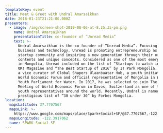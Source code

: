 ```yaml
---
templateKey: event
title: Meet & Greet with Undral Amarsaikhan
date: 2018-01-23T21:21:00.000Z
presenters:
  - image: /img/screen-shot-2019-08-06-at-8.25.35-pm.png
    name: Undral Amarsaikhan
    presentationTitle: co-founder of “Unread Media”
    text: >-
      Undral Amarsaikhan is the co-founder of “Unread Media”. Focusing on
      business and technology, Unread is promoting entrepreneurship as well as
      startup community and inspiring a new generation through their original
      contents and unique concepts. Considered as one of the most emerging media
      in Mongolia, Unread included on the list of “Startups to watch in 2016” by
      OK! Magazine and “The Best Startup of 2016” by IT Park Mongolia. Undral is
      a vice curator of Global Shapers Ulaanbaatar Hub, a youth initiative by
      World Economic Forum and official representative of Mongolia in World
      Youth Parliament for Water. In 2017, he was selected to join The Annual
      Meeting of World Economic Forum in Davos, Switzerland as one of the 50
      youth representatives around the world. Recently, Undral is named on the
      prestigious list of “30 under 30” by Forbes Mongolia.
location:
  mapsLatitude: 37.7707567
  mapsLink: >-
    https://www.google.com/maps/place/Spark+Social+SF/@37.7707567,-122.3917062,17z/data=!3m1!4b1!4m5!3m4!1s0x808f7fcfddddc751:0xb5383aac2dbd7b2a!8m2!3d37.7707567!4d-122.3917062?hl=en
  mapsLongitude: -122.3917062
  name: SPARK Social SF
---
```


